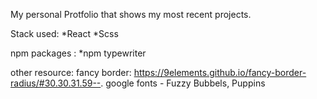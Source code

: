 My personal Protfolio that shows my most recent projects.

Stack used:
*React
*Scss

npm packages :
*npm typewriter

other resource:
fancy border:
https://9elements.github.io/fancy-border-radius/#30.30.31.59--.
google fonts - Fuzzy Bubbels, Puppins
